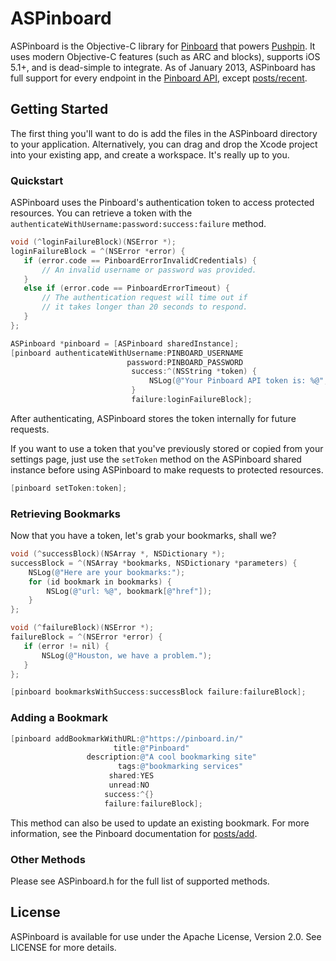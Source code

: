 # ASPinboard

ASPinboard is the Objective-C library for [Pinboard](https://pinboard.in) that powers [Pushpin](http://getpushpin.com/). It uses modern Objective-C features (such as ARC and blocks), supports iOS 5.1+, and is dead-simple to integrate. As of January 2013, ASPinboard has full support for every endpoint in the [Pinboard API](https://pinboard.in/api), except [posts/recent](https://pinboard.in/api#posts_recent).

## Getting Started

The first thing you'll want to do is add the files in the ASPinboard directory to your application. Alternatively, you can drag and drop the Xcode project into your existing app, and create a workspace. It's really up to you.

### Quickstart

ASPinboard uses the Pinboard's authentication token to access protected resources. You can retrieve a token with the `authenticateWithUsername:password:success:failure` method.

```objective-c
void (^loginFailureBlock)(NSError *);
loginFailureBlock = ^(NSError *error) {
   if (error.code == PinboardErrorInvalidCredentials) {
       // An invalid username or password was provided.
   }
   else if (error.code == PinboardErrorTimeout) {
       // The authentication request will time out if
       // it takes longer than 20 seconds to respond.
   }
};

ASPinboard *pinboard = [ASPinboard sharedInstance];
[pinboard authenticateWithUsername:PINBOARD_USERNAME
                          password:PINBOARD_PASSWORD
                           success:^(NSString *token) {
                               NSLog(@"Your Pinboard API token is: %@", token);
                           }
                           failure:loginFailureBlock];
```

After authenticating, ASPinboard stores the token internally for future requests.

If you want to use a token that you've previously stored or copied from your settings page, just use the `setToken` method on the ASPinboard shared instance before using ASPinboard to make requests to protected resources.

```objective-c
[pinboard setToken:token];
```

### Retrieving Bookmarks

Now that you have a token, let's grab your bookmarks, shall we?

```objective-c
void (^successBlock)(NSArray *, NSDictionary *);
successBlock = ^(NSArray *bookmarks, NSDictionary *parameters) {
    NSLog(@"Here are your bookmarks:");
    for (id bookmark in bookmarks) {
        NSLog(@"url: %@", bookmark[@"href"]);
    }
};

void (^failureBlock)(NSError *);
failureBlock = ^(NSError *error) {
   if (error != nil) {
       NSLog(@"Houston, we have a problem.");
   }
};

[pinboard bookmarksWithSuccess:successBlock failure:failureBlock];
```

### Adding a Bookmark

```objective-c
[pinboard addBookmarkWithURL:@"https://pinboard.in/"
                       title:@"Pinboard"
                 description:@"A cool bookmarking site"
                        tags:@"bookmarking services"
                      shared:YES
                      unread:NO
                     success:^{}
                     failure:failureBlock];
```

This method can also be used to update an existing bookmark. For more information, see the Pinboard documentation for [posts/add](https://pinboard.in/api#posts_add).

### Other Methods

Please see ASPinboard.h for the full list of supported methods.

## License

ASPinboard is available for use under the Apache License, Version 2.0. See LICENSE for more details.

